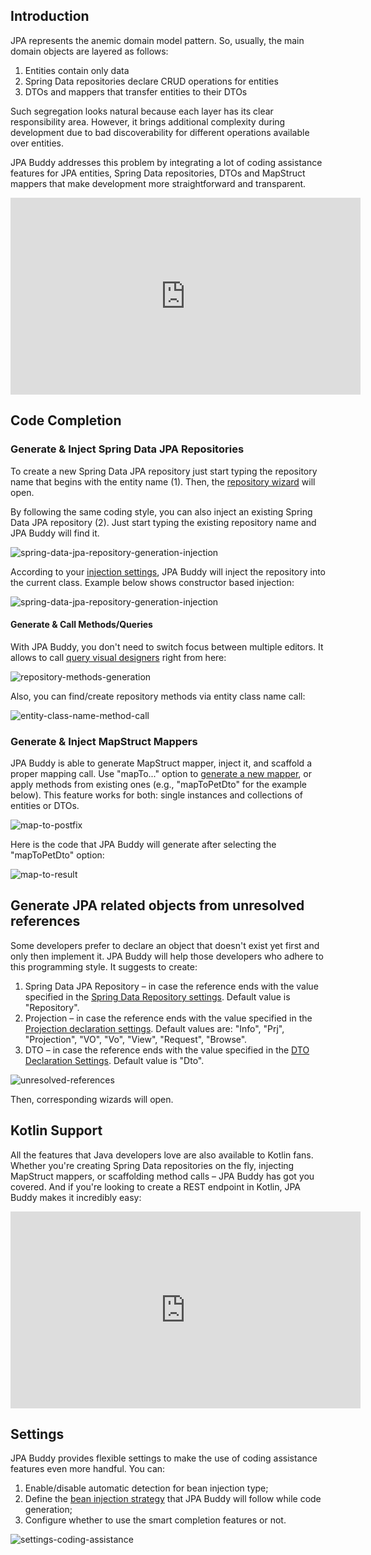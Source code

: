 ## Introduction

JPA represents the anemic domain model pattern. So, usually, the main domain objects are layered as follows:

1. Entities contain only data 
2. Spring Data repositories declare CRUD operations for entities 
3. DTOs and mappers that transfer entities to their DTOs

Such segregation looks natural because each layer has its clear responsibility area. However, it brings additional complexity during development due to bad discoverability for different operations available over entities.

JPA Buddy addresses this problem by integrating a lot of coding assistance features for JPA entities, Spring Data repositories, DTOs and MapStruct mappers that make development more straightforward and transparent.

<div class="youtube" align="center">
<iframe width="560" height="315" src="https://www.youtube.com/embed/J0rix2wqOFU" title="YouTube video player" frameborder="0" allow="accelerometer; autoplay; clipboard-write; encrypted-media; gyroscope; picture-in-picture" allowfullscreen></iframe>
</div>

## Code Completion

### Generate & Inject Spring Data JPA Repositories

To create a new Spring Data JPA repository just start typing the repository name that begins with the entity name (1). Then, the [repository wizard](https://www.jpa-buddy.com/documentation/spring-data/#repository-creation) will open.

By following the same coding style, you can also inject an existing Spring Data JPA repository (2). Just start typing the existing repository name and JPA Buddy will find it.

![spring-data-jpa-repository-generation-injection](img/spring-data-jpa-repository-generation-injection.png)

According to your [injection settings](#settings), JPA Buddy will inject the repository into the current class. Example below shows constructor based injection:

![spring-data-jpa-repository-generation-injection](img/repository-injection-result.png)

#### Generate & Call Methods/Queries

With JPA Buddy, you don't need to switch focus between multiple editors. It allows to call [query visual designers](https://www.jpa-buddy.com/documentation/spring-data/#example) right from here:

![repository-methods-generation](img/repository-methods-generation.png)

Also, you can find/create repository methods via entity class name call:

![entity-class-name-method-call](img/entity-class-name-method-call.png)

### Generate & Inject MapStruct Mappers

JPA Buddy is able to generate MapStruct mapper, inject it, and scaffold a proper mapping call. Use "mapTo..." option to [generate a new mapper](https://www.jpa-buddy.com/documentation/dto-generator/#mapstruct-mappers), or apply methods from existing ones (e.g., "mapToPetDto" for the example below). This feature works for both: single instances and collections of entities or DTOs.

![map-to-postfix](img/map-to-postfix.png)

Here is the code that JPA Buddy will generate after selecting the "mapToPetDto" option:

![map-to-result](img/map-to-result.png)

## Generate JPA related objects from unresolved references

Some developers prefer to declare an object that doesn't exist yet first and only then implement it. JPA Buddy will help those developers who adhere to this programming style. It suggests to create:

1. Spring Data JPA Repository – in case the reference ends with the value specified in the [Spring Data Repository settings](https://www.jpa-buddy.com/documentation/spring-data/#settings). Default value is "Repository".
2. Projection – in case the reference ends with the value specified in the [Projection declaration settings](https://www.jpa-buddy.com/documentation/spring-data/#projection-declaration-settings). Default values are: "Info", "Prj", "Projection", "VO", "Vo", "View", "Request", "Browse".
3. DTO – in case the reference ends with the value specified in the [DTO Declaration Settings](https://www.jpa-buddy.com/documentation/dto-generator/#dto-declaration-settings). Default value is "Dto".

![unresolved-references](img/unresolved-references.png)

Then, corresponding wizards will open.

## Kotlin Support

All the features that Java developers love are also available to Kotlin fans. Whether you're creating Spring Data repositories on the fly, injecting MapStruct mappers, or scaffolding method calls – JPA Buddy has got you covered. And if you're looking to create a REST endpoint in Kotlin, JPA Buddy makes it incredibly easy:

<div class="youtube" align="center">
<iframe width="560" height="315" src="https://www.youtube.com/embed/O6PzJdDcFWQ" title="YouTube video player" frameborder="0" allow="accelerometer; autoplay; clipboard-write; encrypted-media; gyroscope; picture-in-picture" allowfullscreen></iframe>
</div>

## Settings

JPA Buddy provides flexible settings to make the use of coding assistance features even more handful. You can:
1) Enable/disable automatic detection for bean injection type;
2) Define the [bean injection strategy](https://docs.spring.io/spring-framework/docs/current/reference/html/core.html#beans-factory-collaborators) that JPA Buddy will follow while code generation;
3) Configure whether to use the smart completion features or not.

![settings-coding-assistance](img/settings-coding-assistance.png)

